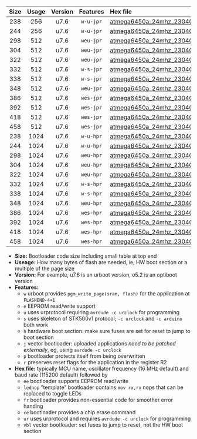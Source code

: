 |Size|Usage|Version|Features|Hex file|
|:-:|:-:|:-:|:-:|:--|
|238|256|u7.6|`w-u-jpr`|[atmega6450a_24mhz_230400bps_ur_vbl.hex](https://raw.githubusercontent.com/stefanrueger/urboot/main/atmega6450a_24mhz_230400bps_ur_vbl.hex)|
|244|256|u7.6|`w-u-jpr`|[atmega6450a_24mhz_230400bps_lednop_ur_vbl.hex](https://raw.githubusercontent.com/stefanrueger/urboot/main/atmega6450a_24mhz_230400bps_lednop_ur_vbl.hex)|
|298|512|u7.6|`weu-jpr`|[atmega6450a_24mhz_230400bps_ee_ur_vbl.hex](https://raw.githubusercontent.com/stefanrueger/urboot/main/atmega6450a_24mhz_230400bps_ee_ur_vbl.hex)|
|304|512|u7.6|`weu-jpr`|[atmega6450a_24mhz_230400bps_ee_lednop_ur_vbl.hex](https://raw.githubusercontent.com/stefanrueger/urboot/main/atmega6450a_24mhz_230400bps_ee_lednop_ur_vbl.hex)|
|322|512|u7.6|`weu-jpr`|[atmega6450a_24mhz_230400bps_ee_lednop_fr_ur_vbl.hex](https://raw.githubusercontent.com/stefanrueger/urboot/main/atmega6450a_24mhz_230400bps_ee_lednop_fr_ur_vbl.hex)|
|332|512|u7.6|`w-s-jpr`|[atmega6450a_24mhz_230400bps_vbl.hex](https://raw.githubusercontent.com/stefanrueger/urboot/main/atmega6450a_24mhz_230400bps_vbl.hex)|
|338|512|u7.6|`w-s-jpr`|[atmega6450a_24mhz_230400bps_lednop_vbl.hex](https://raw.githubusercontent.com/stefanrueger/urboot/main/atmega6450a_24mhz_230400bps_lednop_vbl.hex)|
|348|512|u7.6|`weu-jpr`|[atmega6450a_24mhz_230400bps_ee_lednop_fr_ce_ur_vbl.hex](https://raw.githubusercontent.com/stefanrueger/urboot/main/atmega6450a_24mhz_230400bps_ee_lednop_fr_ce_ur_vbl.hex)|
|386|512|u7.6|`wes-jpr`|[atmega6450a_24mhz_230400bps_ee_vbl.hex](https://raw.githubusercontent.com/stefanrueger/urboot/main/atmega6450a_24mhz_230400bps_ee_vbl.hex)|
|392|512|u7.6|`wes-jpr`|[atmega6450a_24mhz_230400bps_ee_lednop_vbl.hex](https://raw.githubusercontent.com/stefanrueger/urboot/main/atmega6450a_24mhz_230400bps_ee_lednop_vbl.hex)|
|418|512|u7.6|`wes-jpr`|[atmega6450a_24mhz_230400bps_ee_lednop_fr_vbl.hex](https://raw.githubusercontent.com/stefanrueger/urboot/main/atmega6450a_24mhz_230400bps_ee_lednop_fr_vbl.hex)|
|458|512|u7.6|`wes-jpr`|[atmega6450a_24mhz_230400bps_ee_lednop_fr_ce_vbl.hex](https://raw.githubusercontent.com/stefanrueger/urboot/main/atmega6450a_24mhz_230400bps_ee_lednop_fr_ce_vbl.hex)|
|238|1024|u7.6|`w-u-hpr`|[atmega6450a_24mhz_230400bps_ur.hex](https://raw.githubusercontent.com/stefanrueger/urboot/main/atmega6450a_24mhz_230400bps_ur.hex)|
|244|1024|u7.6|`w-u-hpr`|[atmega6450a_24mhz_230400bps_lednop_ur.hex](https://raw.githubusercontent.com/stefanrueger/urboot/main/atmega6450a_24mhz_230400bps_lednop_ur.hex)|
|298|1024|u7.6|`weu-hpr`|[atmega6450a_24mhz_230400bps_ee_ur.hex](https://raw.githubusercontent.com/stefanrueger/urboot/main/atmega6450a_24mhz_230400bps_ee_ur.hex)|
|304|1024|u7.6|`weu-hpr`|[atmega6450a_24mhz_230400bps_ee_lednop_ur.hex](https://raw.githubusercontent.com/stefanrueger/urboot/main/atmega6450a_24mhz_230400bps_ee_lednop_ur.hex)|
|322|1024|u7.6|`weu-hpr`|[atmega6450a_24mhz_230400bps_ee_lednop_fr_ur.hex](https://raw.githubusercontent.com/stefanrueger/urboot/main/atmega6450a_24mhz_230400bps_ee_lednop_fr_ur.hex)|
|332|1024|u7.6|`w-s-hpr`|[atmega6450a_24mhz_230400bps.hex](https://raw.githubusercontent.com/stefanrueger/urboot/main/atmega6450a_24mhz_230400bps.hex)|
|338|1024|u7.6|`w-s-hpr`|[atmega6450a_24mhz_230400bps_lednop.hex](https://raw.githubusercontent.com/stefanrueger/urboot/main/atmega6450a_24mhz_230400bps_lednop.hex)|
|348|1024|u7.6|`weu-hpr`|[atmega6450a_24mhz_230400bps_ee_lednop_fr_ce_ur.hex](https://raw.githubusercontent.com/stefanrueger/urboot/main/atmega6450a_24mhz_230400bps_ee_lednop_fr_ce_ur.hex)|
|386|1024|u7.6|`wes-hpr`|[atmega6450a_24mhz_230400bps_ee.hex](https://raw.githubusercontent.com/stefanrueger/urboot/main/atmega6450a_24mhz_230400bps_ee.hex)|
|392|1024|u7.6|`wes-hpr`|[atmega6450a_24mhz_230400bps_ee_lednop.hex](https://raw.githubusercontent.com/stefanrueger/urboot/main/atmega6450a_24mhz_230400bps_ee_lednop.hex)|
|418|1024|u7.6|`wes-hpr`|[atmega6450a_24mhz_230400bps_ee_lednop_fr.hex](https://raw.githubusercontent.com/stefanrueger/urboot/main/atmega6450a_24mhz_230400bps_ee_lednop_fr.hex)|
|458|1024|u7.6|`wes-hpr`|[atmega6450a_24mhz_230400bps_ee_lednop_fr_ce.hex](https://raw.githubusercontent.com/stefanrueger/urboot/main/atmega6450a_24mhz_230400bps_ee_lednop_fr_ce.hex)|

- **Size:** Bootloader code size including small table at top end
- **Useage:** How many bytes of flash are needed, ie, HW boot section or a multiple of the page size
- **Version:** For example, u7.6 is an urboot version, o5.2 is an optiboot version
- **Features:**
  + `w` urboot provides `pgm_write_page(sram, flash)` for the application at `FLASHEND-4+1`
  + `e` EEPROM read/write support
  + `u` uses urprotocol requiring `avrdude -c urclock` for programming
  + `s` uses skeleton of STK500v1 protocol; `-c urclock` and `-c arduino` both work
  + `h` hardware boot section: make sure fuses are set for reset to jump to boot section
  + `j` vector bootloader: uploaded applications *need to be patched externally*, eg, using `avrdude -c urclock`
  + `p` bootloader protects itself from being overwritten
  + `r` preserves reset flags for the application in the register R2
- **Hex file:** typically MCU name, oscillator frequency (16 MHz default) and baud rate (115200 default) followed by
  + `ee` bootloader supports EEPROM read/write
  + `lednop` "template" bootloader contains `mov rx,rx` nops that can be replaced to toggle LEDs
  + `fr` bootloader provides non-essential code for smoother error handing
  + `ce` bootloader provides a chip erase command
  + `ur` uses urprotocol and requires `avrdude -c urclock` for programming
  + `vbl` vector bootloader: set fuses to jump to reset, not the HW boot section

